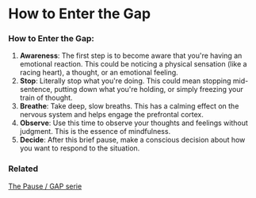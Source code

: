 # How to Enter the Gap

### **How to Enter the Gap:**

1. **Awareness**: The first step is to become aware that you're having an emotional reaction. This could be noticing a physical sensation (like a racing heart), a thought, or an emotional feeling.
2. **Stop**: Literally stop what you're doing. This could mean stopping mid-sentence, putting down what you're holding, or simply freezing your train of thought.
3. **Breathe**: Take deep, slow breaths. This has a calming effect on the nervous system and helps engage the prefrontal cortex.
4. **Observe**: Use this time to observe your thoughts and feelings without judgment. This is the essence of mindfulness.
5. **Decide**: After this brief pause, make a conscious decision about how you want to respond to the situation.

### Related

[The Pause / GAP serie](../The%20Importance%20of%20the%20Pause%2051ab3beb19df4f2f84cd3c617e475c20/The%20Pause%20GAP%20serie%203215cd12d3a44c2a85757069fa17b98f.md)
